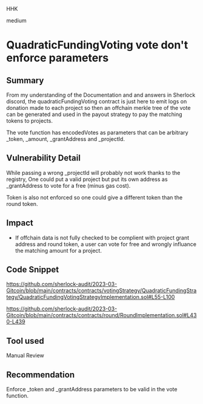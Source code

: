HHK

medium

# QuadraticFundingVoting vote don't enforce parameters

## Summary

From my understanding of the Documentation and and answers in Sherlock discord, the quadraticFundingVoting contract is just here to emit logs on donation made to each project so then an offchain merkle tree of the vote can be generated and used in the payout strategy to pay the matching tokens to projects.

The vote function has encodedVotes as parameters that can be arbitrary _token, _amount, _grantAddress and _projectId.

## Vulnerability Detail

While passing a wrong _projectId will probably not work thanks to the registry, One could put a valid project but put its own address as _grantAddress to vote for a free (minus gas cost).

Token is also not enforced so one could give a different token than the round token.

## Impact

- If offchain data is not fully checked to be complient with project grant address and round token, a user can vote for free and wrongly influance the matching amount for a project.

## Code Snippet

https://github.com/sherlock-audit/2023-03-Gitcoin/blob/main/contracts/contracts/votingStrategy/QuadraticFundingStrategy/QuadraticFundingVotingStrategyImplementation.sol#L55-L100

https://github.com/sherlock-audit/2023-03-Gitcoin/blob/main/contracts/contracts/round/RoundImplementation.sol#L430-L439

## Tool used

Manual Review

## Recommendation

Enforce _token and _grantAddress parameters to be valid in the vote function.
